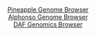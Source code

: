 <div id="Pineapple_Genome_Browser" align="center">
  <a href="https://igv.org/app/?sessionURL=blob:zZNdb9owGIX_iyWqTQqJ8wmJhCY.WwRrSymlpaoikzjBa2K7tkmgiP8.r9q0m1UqF5sm.cJ.Zfs95_jxAVRYSMIoiIBj2r5p28AAcsPqOSp5gS9RiSWIMlRIbACBMywwTTCIDiBDUqHFzVSf3CjFZWRZRPFmiWjOTOmaqESvjKJamgkrrT4rCrRmAikmpNUTqGIWyatmjdeIc1P3dk3fSpFCFir4hlHJLI5pHtf6vvhXKc4xZSWOy22hyJuAWOvRGlMzQ1.6y3k3SbCUE7wfp53uZNy9c4eL1XnQXy2uLpaLYHk2JzlFaitwZ9Ub9S7g8rmck8ED9mbEmwb5rOGMSIuxhjs4G.44EVh27Jbddn0Y.m0dDaEp3v1PrvUgJzpP7_uX.Do957tNVq8aTq99a8vx1fDbtPK._tF5CI4GKFiy1SyAZCNakQ0NFwaG7wTNH1O7bUAY6nwEIyB6fDKAEih51tsfD0DtuSYGSPyyfYPHAEykWICoGULYssPQ8b2WB8PQPhoHsBXF3wt3tLgJW9DpOk4QZ6RQGuc0lpRLE1FqVklm5q8npjlad_l4UPcvSd2f8CAlW._24l7ONg_1O1kaQLd.e0Bt9COK_gl3HxFiqvWpsPUeMv2nevs7v9oFQX3epzC99pSzuiZs8W5Ap4WTMVEipffril7.5K1CgiCqdKEikqxJQdR.qXNkNYhsx9XYgoQVTHMIRL7.BA1o2D78_BtP9_h0_A4-">Pineapple Genome Browser</a>
</div>
<div id="Alphonso_Genome_Browser" align="center">
  <a href="https://igv.org/app/?sessionURL=blob:zZNdb9owGIX_i6VWmxQSJyHQREJTSgujULoWUvqhKjKJk3h17GA7oQXx3.eiTbtZpXKxaZIv7Fe233OOH29Bg4UknIEAOKbtmbYNDCALvp6hsqJ4ikosQZAhKrEBBM6wwCzBINiCDEmFopuJPlkoVcnAsoiqWiViOTela6ISbThDa2kmvLT6nFK05AIpLqR1KlDDLZI3rTVeoqoydW_X9KwUKWQhWhWcSW5VmOXxWt8X_yrFOWa8xHFZU0X2AmKtR2tMzQx9CRezMEmwlGP8Okp74XgU3rrn0cOw03.Irr4uos7ieEZyhlQtcO96spGDOu3PJ4PLeiTdmyPndHbkDMTdy3zVz4_cs.Pzl4oILHt21z5xPeh7b.EQluKX_8m3HuRA77ft59ApHkh7epnZ01I7z_2z0FHiubT_7NwBOwNQntSaBpAUohvY0HBhx_CcTuttap8YEPo6H8EJCB6fDKAESp719sctUK.VZgZIvKr3.BiAixQLELR8CLu27zteu9uGvm_vjC2oBf174Q6iG78LndBxOnFGqNJAp7FklTQRY2aTZGa.OTDN8X23Kmb304hfnM7dolEzlJeT1XBzAd_J0gC69f4BtdGPKPon3H1EiKmWh8IWfRNteb_RXyu5Q5SOrueX6vvVPB.uhmf83YAOCyfjokRK79cVvfzJW4MEQUzpQkMkWRJK1OtC58jXILAdV2MLEk655hCIfPkJGtCwPfj5N57u7mn3Aw--">Alphonso Genome Browser</a>
</div>


<div id="DAF_Genomics_Browser" align="center">
  <a href="https://igv.org/app/?sessionURL=blob:tZFra9swFIb_i6D95Jt8i20Iw.2S3palJPPCUkrQ5OPY1JIcSW7ahfz3Ca9jsFHGoANJSJzL..o8B_QIUjWCowz5Do4cjJGFVC32S8K6Fj4SBgplFWkVWEhCBRI4BZQdUEWUJsXig6mste5U5rolqewtcMEaqhwVOKSzleh1DSbV9h3CyDfByV45VDCTrIlL2q4WXAmXUApK2Z7bAd9u9sQcP2OboSVsWN_qZlDdGBPGWOlUxLhteAlPfzHyH5TNat7lq2U.1N_A81U5zm.u8s_BpFhfxOfrYn65KuLV6bLZcqJ7CePrx7PwVl5vp8lMXcT7eRec.Gdi96Vht.3DSfD.dPLUNRLUGI9wEkRe4ofoaKFW0N5AQLSWOMOhNfITyw9D..UaRLGZghQNyu7uLaQloQ8m_e6A9HNnUCEFu36gZiEhS5Aos1PPG.E09aNwFHppio_WAfWyfWOW02KRjjw_9_3Y.UqY0a.adhigEfoz.FYgf.ts9r.CKnc4meF1sJvQuTqfruBTGV1Kzuhi9gomC736rUpIRrQJ_Xi.QCGtUWPA9S8qwfH..B0-">DAF Genomics Browser</a>
</div>
